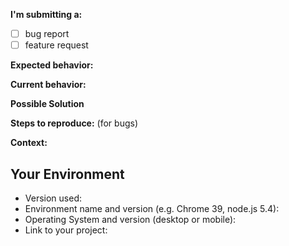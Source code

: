 <!--- Provide a general summary of the issue in the Title above -->

**I'm submitting a:**
<!-- (check one with "x") -->
- [ ] bug report
- [ ] feature request

**Expected behavior:**
<!--- If you're describing a bug, tell us what should happen -->
<!--- If you're suggesting a change/improvement, tell us how it should work -->

**Current behavior:**
<!--- If describing a bug, tell us what happens instead of the expected behavior -->
<!--- If suggesting a change/improvement, explain the difference from current behavior -->

**Possible Solution**
<!--- Not obligatory, but suggest a fix/reason for the bug, -->
<!--- or ideas how to implement the addition or change -->

**Steps to reproduce:** (for bugs)
<!--- Provide a link to a live example, or an unambiguous set of steps to -->
<!--- reproduce this bug. Include code to reproduce, if relevant -->

**Context:**
<!--- How has this issue affected you? What are you trying to accomplish? -->
<!--- Providing context helps us come up with a solution that is most useful in the real world -->

## Your Environment
<!--- If describing a feature, delete this section -->
<!--- Include as many relevant details about the environment you experienced the bug in -->
* Version used:
* Environment name and version (e.g. Chrome 39, node.js 5.4):
* Operating System and version (desktop or mobile):
* Link to your project:
